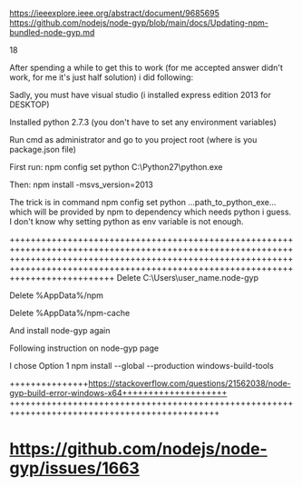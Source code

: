 https://ieeexplore.ieee.org/abstract/document/9685695
https://github.com/nodejs/node-gyp/blob/main/docs/Updating-npm-bundled-node-gyp.md



18

After spending a while to get this to work (for me accepted answer didn't work, for me it's just half solution) i did following:

Sadly, you must have visual studio (i installed express edition 2013 for DESKTOP)

Installed python 2.7.3 (you don't have to set any environment variables)

Run cmd as administrator and go to you project root (where is you package.json file)

First run: npm config set python C:\Python27\python.exe

Then: npm install -msvs_version=2013

The trick is in command npm config set python ...path_to_python_exe... which will be provided by npm to dependency which needs python i guess. I don't know why setting python as env variable is not enough.



++++++++++++++++++++++++++++++++++++++++++++++++++++++++++++++++++++++++++++++++++++++++++++++++++++++++++++++++++++++++++++++++++++++++++++++++++++++++++++++++++++++++++++++++++++++++++++++++++++++++++++++++++++++++++++++++++++++++++++
Delete C:\Users\user_name\.node-gyp

Delete %AppData%/npm

Delete %AppData%/npm-cache

And install node-gyp again

Following instruction on node-gyp page

I chose Option 1 npm install --global --production windows-build-tools

+++++++++++++++https://stackoverflow.com/questions/21562038/node-gyp-build-error-windows-x64++++++++++++++++++++
++++++++++++++++++++++++++++++++++++++++++++++++++++++++++++++++++++++++++++++++++++++++++++++

https://github.com/nodejs/node-gyp/issues/1663
===================================================================================================================

